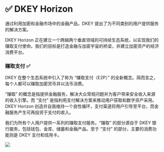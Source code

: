 # ✅ DKEY Horizon

通过利用加密和金融市场中的金融产品，DKEY 提出了为不同类别的用户提供服务的解决方案。



DKEY Horizon 正在建立一个跨越两个垂直领域的可持续生态系统，以实现我们的赚取支付使命。我们的目标是打造金融与加密宇宙的桥梁，并建立加密资产的经济消费平台。



### 赚取支付 ✅&#x20;

DKEY 在整个生态系统中引入了称为 “赚取支付（E2P）” 的全新概念。简而言之，每个人都可以赚取加密货币并以法币消费。

“赚取” 的概念是指提供金融服务，解决大众常规问题并为客户带来安全收入来源的收入引擎。而 “支付” 是指利用支付解决方案来推动用户获取和数字资产采用。DKEY Horizon 创造并自我维持一个良性循环，支付渠道将用户引导至平台，而金融服务产生可再投资于支付的收入。

我们为所有个人用户提供一系列的赚取支付服务。“赚取” 的部分源自于 DKEY 银行服务，包括钱包、金库、储蓄和金融产品。至于 “支付” 的部分，主要的消费功能则是 DKEY 支付和信用卡。



![](../.gitbook/assets/Earn-to-Pay\_services\_CN.JPG)



